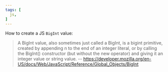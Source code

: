 ```yaml
---
tags: [
  js,
]
---
```

How to create a JS `BigInt` value:

> A BigInt value, also sometimes just called a BigInt, is a bigint primitive, created by appending n to the end of an integer literal, or by calling the BigInt() constructor (but without the new operator) and giving it an integer value or string value.
> -- https://developer.mozilla.org/en-US/docs/Web/JavaScript/Reference/Global_Objects/BigInt